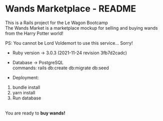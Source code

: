 # Wands Marketplace - README
This is a Rails project for the Le Wagon Bootcamp <br />
The Wands Market is a marketplace mockup for selling and buying wands from the Harry Potter world!

PS: You cannot be Lord Voldemort to use this service... Sorry!

* Ruby version -> 3.0.3 (2021-11-24 revision 3fb7d2cadc)

* Database -> PostgreSQL\
commands: rails db:create db:migrate db:seed

* Deployment:
<ol>
  <li>bundle install</li>
  <li>yarn install</li>
  <li>Run database</li>
</ol>
<br />
You are ready to <strong>buy wands!</strong>
